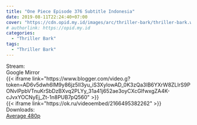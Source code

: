 ```yaml
---
title: "One Piece Episode 376 Subtitle Indonesia"
date: 2019-08-11T22:24:40+07:00
cover: "https://cdn.opid.my.id/images/arc/thriller-bark/thriller-bark.webp" # Optional, cover
# authorlink: https://opid.my.id
categories:
  - "Thriller Bark"
tags:
  - "Thriller Bark"
---
```

<div class="ui menu violet borderless inverted">
  <div class="header item active">
        Stream:
    </div>
  <a class="active item" data-tab="google">
    <i class="google drive icon"></i> Google
  </a>
  <a class="item nounderline" data-tab="mirror">
    <i class="odnoklassniki icon"></i> Mirror
  </a>
</div>
<div class="ui bottom attached tab segment active" style="border:0 !important;" data-tab="google">
{{< iframe link="https://www.blogger.com/video.g?token=AD6v5dwh6lM9y86jz5II3yu_iS3XylowAD_0K3zQa3IB6YXrW8ZLIrS9PONvlPpbVTnuKrSbDzBXvq2PLYy_31a41j652ae3oyCXcGlfwxgZA4K-cJvxYOCNyEj_Zt-1n8PUB7pQ560" >}}
</div>
<div class="ui bottom attached tab segment" style="border:0 !important;" data-tab="mirror">
{{< iframe link="https://ok.ru/videoembed/2166495382262" >}}
</div>
<div class="ui menu violet borderless inverted">
  <div class="header item active">
        Downloads:
    </div>
  <a class="item nounderline" href="https://ouo.io/kQq17w" target="_blank" rel="dofollow"><i class="google drive icon"></i>
    Average 480p</a>
</div>